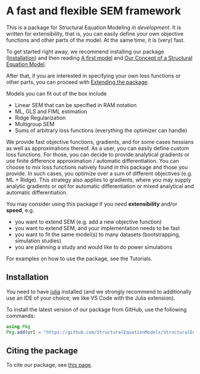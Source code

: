 # A fast and flexible SEM framework

This is a package for Structural Equation Modeling *in development*.
It is written for extensibility, that is, you can easily define your own objective functions and other parts of the model.
At the same time, it is (very) fast.

To get started right away, we recommend installing our package ([Installation](@ref)) and then reading [A first model](@ref) and [Our Concept of a Structural Equation Model](@ref).

After that, if you are interested in specifying your own loss functions or other parts, you can proceed with [Extending the package](@ref).

Models you can fit out of the box include
- Linear SEM that can be specified in RAM notation
- ML, GLS and FIML estimation
- Ridge Regularization
- Multigroup SEM
- Sums of arbitrary loss functions (everything the optimizer can handle)

We provide fast objective functions, gradients, and for some cases hessians as well as approximations thereof.
As a user, you can easily define custom loss functions.
For those, you can decide to provide analytical gradients or use finite difference approximation / automatic differentiation.
You can choose to mix loss functions natively found in this package and those you provide.
In such cases, you optimize over a sum of different objectives (e.g. ML + Ridge).
This strategy also applies to gradients, where you may supply analytic gradients or opt for automatic differentiation or mixed analytical and automatic differentiation.

You may consider using this package if you need **extensibility** and/or **speed**, e.g.
- you want to extend SEM (e.g. add a new objective function)
- you want to extend SEM, and your implementation needs to be fast
- you want to fit the same model(s) to many datasets (bootstrapping, simulation studies)
- you are planning a study and would like to do power simulations

For examples on how to use the package, see the Tutorials.

## Installation
You need to have [julia](https://julialang.org/downloads/) installed (and we strongly recommend to additionally use an IDE of your choice; we like VS Code with the Julia extension).

To install the latest version of our package from GitHub, use the following commands:
```julia
using Pkg
Pkg.add(url = "https://github.com/StructuralEquationModels/StructuralEquationModels.jl")
```

## Citing the package

To cite our package, see [this page](https://github.com/StructuralEquationModels/StructuralEquationModels.jl/blob/main/CITATION.cff).